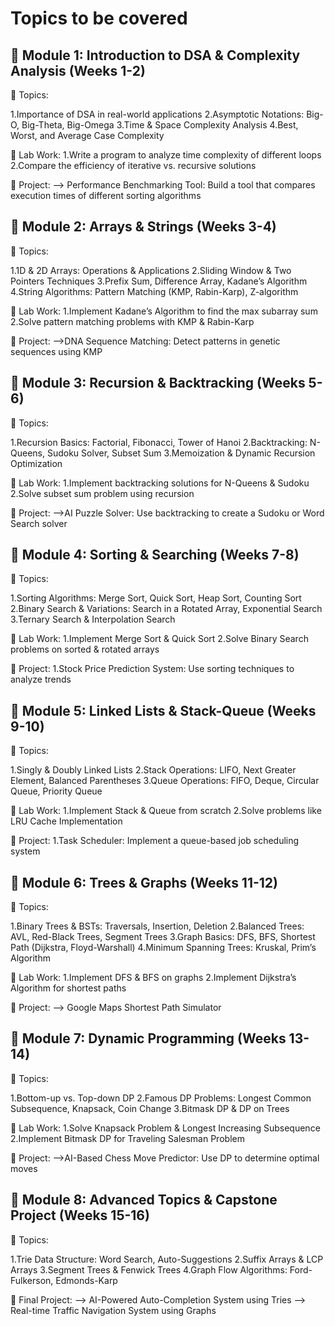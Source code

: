 # Topics to be covered 

## 📌 Module 1: Introduction to DSA & Complexity Analysis (Weeks 1-2)
🔹 Topics:

1.Importance of DSA in real-world applications
2.Asymptotic Notations: Big-O, Big-Theta, Big-Omega
3.Time & Space Complexity Analysis
4.Best, Worst, and Average Case Complexity

🔹 Lab Work:
1.Write a program to analyze time complexity of different loops
2.Compare the efficiency of iterative vs. recursive solutions

🔹 Project:
--> Performance Benchmarking Tool: Build a tool that compares execution times of different sorting algorithms

## 📌 Module 2: Arrays & Strings (Weeks 3-4)
🔹 Topics:

1.1D & 2D Arrays: Operations & Applications
2.Sliding Window & Two Pointers Techniques
3.Prefix Sum, Difference Array, Kadane’s Algorithm
4.String Algorithms: Pattern Matching (KMP, Rabin-Karp), Z-algorithm

🔹 Lab Work:
1.Implement Kadane’s Algorithm to find the max subarray sum
2.Solve pattern matching problems with KMP & Rabin-Karp

🔹 Project:
-->DNA Sequence Matching: Detect patterns in genetic sequences using KMP

## 📌 Module 3: Recursion & Backtracking (Weeks 5-6)
🔹 Topics:

1.Recursion Basics: Factorial, Fibonacci, Tower of Hanoi
2.Backtracking: N-Queens, Sudoku Solver, Subset Sum
3.Memoization & Dynamic Recursion Optimization

🔹 Lab Work:
1.Implement backtracking solutions for N-Queens & Sudoku
2.Solve subset sum problem using recursion

🔹 Project:
-->AI Puzzle Solver: Use backtracking to create a Sudoku or Word Search solver

## 📌 Module 4: Sorting & Searching (Weeks 7-8)
🔹 Topics:

1.Sorting Algorithms: Merge Sort, Quick Sort, Heap Sort, Counting Sort
2.Binary Search & Variations: Search in a Rotated Array, Exponential Search
3.Ternary Search & Interpolation Search

🔹 Lab Work:
1.Implement Merge Sort & Quick Sort
2.Solve Binary Search problems on sorted & rotated arrays

🔹 Project:
1.Stock Price Prediction System: Use sorting techniques to analyze trends

## 📌 Module 5: Linked Lists & Stack-Queue (Weeks 9-10)
🔹 Topics:

1.Singly & Doubly Linked Lists
2.Stack Operations: LIFO, Next Greater Element, Balanced Parentheses
3.Queue Operations: FIFO, Deque, Circular Queue, Priority Queue

🔹 Lab Work:
1.Implement Stack & Queue from scratch
2.Solve problems like LRU Cache Implementation

🔹 Project:
1.Task Scheduler: Implement a queue-based job scheduling system


## 📌 Module 6: Trees & Graphs (Weeks 11-12)
🔹 Topics:

1.Binary Trees & BSTs: Traversals, Insertion, Deletion
2.Balanced Trees: AVL, Red-Black Trees, Segment Trees
3.Graph Basics: DFS, BFS, Shortest Path (Dijkstra, Floyd-Warshall)
4.Minimum Spanning Trees: Kruskal, Prim’s Algorithm

🔹 Lab Work:
1.Implement DFS & BFS on graphs
2.Implement Dijkstra’s Algorithm for shortest paths

🔹 Project:
--> Google Maps Shortest Path Simulator


## 📌 Module 7: Dynamic Programming (Weeks 13-14)
🔹 Topics:

1.Bottom-up vs. Top-down DP
2.Famous DP Problems: Longest Common Subsequence, Knapsack, Coin Change
3.Bitmask DP & DP on Trees

🔹 Lab Work:
1.Solve Knapsack Problem & Longest Increasing Subsequence
2.Implement Bitmask DP for Traveling Salesman Problem

🔹 Project:
-->AI-Based Chess Move Predictor: Use DP to determine optimal moves


## 📌 Module 8: Advanced Topics & Capstone Project (Weeks 15-16)
🔹 Topics:

1.Trie Data Structure: Word Search, Auto-Suggestions
2.Suffix Arrays & LCP Arrays
3.Segment Trees & Fenwick Trees
4.Graph Flow Algorithms: Ford-Fulkerson, Edmonds-Karp

🔹 Final Project:
--> AI-Powered Auto-Completion System using Tries
--> Real-time Traffic Navigation System using Graphs

